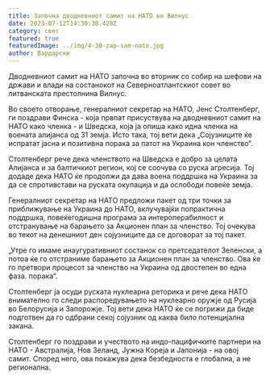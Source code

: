 ```yaml
---
title: Започна дводневниот самит на НАТО во Вилнус
date: 2023-07-12T14:30:38.428Z
category: свет
featured: true
featuredImage: ../img/4-30-zap-sam-nato.jpg
author: Вардарски
---
```

Дводневниот самит на НАТО започна во вторник со собир на шефови на држави и влади на состанокот на Северноатлантскиот совет во литванската престолнина Вилнус.

Во своето отворање, генералниот секретар на НАТО, Јенс Столтенберг, ги поздрави Финска - која првпат присуствува на дводневниот самит на НАТО како членка - и Шведска, која ја опиша како идна членка на воената алијанса од 31 земја. Исто така, тој вети дека „Сојузниците ќе испратат јасна и позитивна порака за патот на Украина кон членство“.

Столтенберг рече дека членството на Шведска е добро за целата Алијанса и за балтичкиот регион, кој се соочува со руска агресија. Тој додаде дека НАТО ќе продолжи да дава воена поддршка на Украина за да се спротивстави на руската окупација и да ослободи повеќе земја.

Генералниот секретар на НАТО предложи пакет од три точки за приближување на Украина до НАТО, вклучувајќи попрактична поддршка, повеќегодишна програма за интероперабилност и отстранување на барањето за Акционен план за членство. Тој очекува во текот на денешниот ден сојузниците да се договорат за тој пакет.

„Утре го имаме инаугуративниот состанок со претседателот Зеленски, а потоа ќе го отстраниме барањето за Акционен план за членство. Ова ќе го претвори процесот за членство на Украина од двостепен во една фаза. порака“.

Столтенберг ја осуди руската нуклеарна реторика и рече дека НАТО внимателно го следи распоредувањето на нуклеарно оружје од Русија во Белорусија и Запорожје. Тој вети дека НАТО ќе се погрижи да биде подготвен да го одбрани секој сојузник од каква било потенцијална закана.

Столтенберг го поздрави и учеството на индо-пацифичките партнери на НАТО - Австралија, Нов Зеланд, Јужна Кореја и Јапонија - на овој самит. Според него, ова покажува дека безбедноста е глобална, а не регионална.